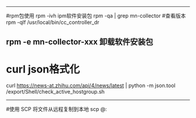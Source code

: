 -------------
#rpm包使用
rpm -ivh ipm软件安装包
rpm -qa | grep mn-collector #查看版本
rpm -qlf /usr/local/bin/cc_controller_dr

rpm -e mn-collector-xxx 卸载软件安装包
-------------
# curl json格式化
curl https://news-at.zhihu.com/api/4/news/latest | python -m json.tool
/export/Shell/check_active_hostgroup.sh


-------------
#使用 SCP 将文件从远程复制到本地
scp <Username>@<IPorHost>:<PathToFile>   <LocalFileLocation>
